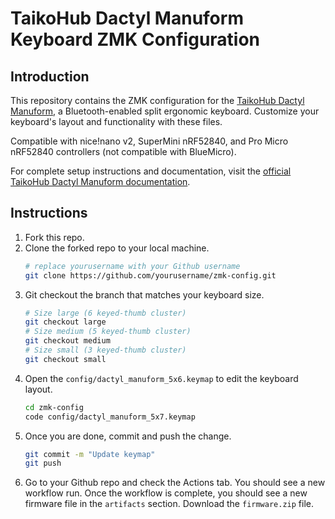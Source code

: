 # TaikoHub Dactyl Manuform Keyboard ZMK Configuration

## Introduction

This repository contains the ZMK configuration for the [TaikoHub Dactyl Manuform](https://taikohub.com), a Bluetooth-enabled split ergonomic keyboard. Customize your keyboard's layout and functionality with these files.


Compatible with nice!nano v2, SuperMini nRF52840, and Pro Micro nRF52840 controllers (not compatible with BlueMicro).


For complete setup instructions and documentation, visit the [official TaikoHub Dactyl Manuform documentation](https://docs.taikohub.com).



## Instructions

1. Fork this repo.
2. Clone the forked repo to your local machine.
   ```bash
   # replace yourusername with your Github username
   git clone https://github.com/yourusername/zmk-config.git
   ```
3. Git checkout the branch that matches your keyboard size.
   ```bash
   # Size large (6 keyed-thumb cluster)
   git checkout large
   # Size medium (5 keyed-thumb cluster)
   git checkout medium
   # Size small (3 keyed-thumb cluster)
   git checkout small
   ```
4. Open the `config/dactyl_manuform_5x6.keymap` to edit the keyboard layout.
   ```bash
   cd zmk-config
   code config/dactyl_manuform_5x7.keymap
   ```
5. Once you are done, commit and push the change.
   ```bash
   git commit -m "Update keymap"
   git push
   ```
6. Go to your Github repo and check the Actions tab. You should see a new workflow run. Once the workflow is complete, you should see a new firmware file in the `artifacts` section. Download the `firmware.zip` file.
